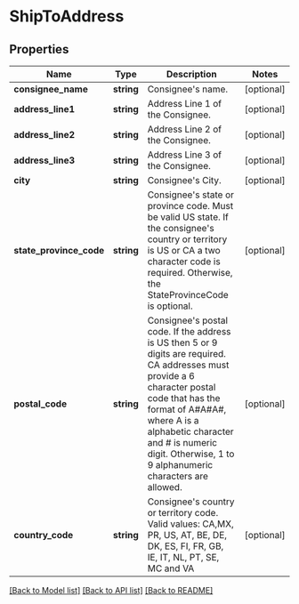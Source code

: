 # ShipToAddress

## Properties
Name | Type | Description | Notes
------------ | ------------- | ------------- | -------------
**consignee_name** | **string** | Consignee&#x27;s name. | [optional] 
**address_line1** | **string** | Address Line 1 of the Consignee. | [optional] 
**address_line2** | **string** | Address Line 2 of the Consignee. | [optional] 
**address_line3** | **string** | Address Line 3 of the Consignee. | [optional] 
**city** | **string** | Consignee&#x27;s City. | [optional] 
**state_province_code** | **string** | Consignee&#x27;s state or province code. Must be valid US state. If the consignee&#x27;s country or territory  is US or CA a two character code is required. Otherwise, the StateProvinceCode is optional. | [optional] 
**postal_code** | **string** | Consignee&#x27;s postal code. If the address is US then 5 or 9 digits are required. CA addresses must provide a 6 character postal code that has the format of A#A#A#, where A is a alphabetic character and # is numeric digit. Otherwise, 1 to 9 alphanumeric characters are allowed. | [optional] 
**country_code** | **string** | Consignee&#x27;s country or territory  code.  Valid values: CA,MX, PR, US, AT, BE, DE, DK, ES, FI, FR, GB, IE, IT, NL, PT, SE, MC and VA | [optional] 

[[Back to Model list]](../../README.md#documentation-for-models) [[Back to API list]](../../README.md#documentation-for-api-endpoints) [[Back to README]](../../README.md)

